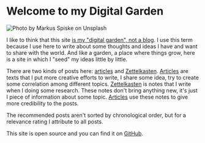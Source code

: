 # Welcome to my Digital Garden

![Photo by <a href="https://unsplash.com/@markusspiske?utm_source=unsplash&utm_medium=referral&utm_content=creditCopyText">Markus Spiske</a> on <a href="https://unsplash.com/s/photos/plant?utm_source=unsplash&utm_medium=referral&utm_content=creditCopyText">Unsplash</a>](https://source.unsplash.com/vrbZVyX2k4I)

I like to think that this site [is my "digital garden", not a blog](https://joelhooks.com/digital-garden). I use this term because I use here to write about some thoughts and ideas I have and want to share with the world. And like a garden, a place where things grow, here is a site in which I "seed" my ideas little by little.

There are two kinds of posts here: [articles](/articles) and [Zettelkasten](/zettelkasten). [Articles](/articles) are texts that I put more creative efforts to write, I share some idea, try to create some correlation among different topics. [Zettelkasten](/zettelkasten) is notes that I write when I doing some research. These notes don't bring anything new, it's just I piece of information about some topic. [Articles](/articles) use these notes to give more credibility to the posts.

The recommended posts aren't sorted by chronological order, but for a relevance rating I attribute to all posts.

This site is open source and you can find it on [GitHub](https://github.com/arantespp/arantespp.com).
